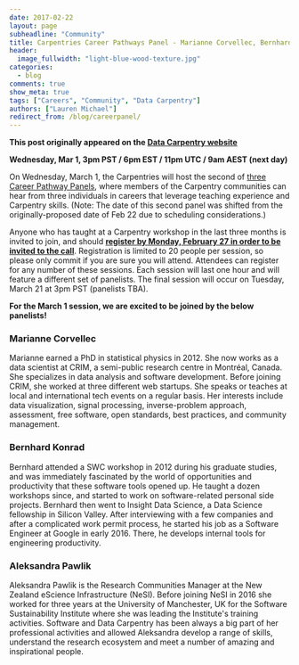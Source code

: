 ```yaml
---
date: 2017-02-22
layout: page
subheadline: "Community"
title: Carpentries Career Pathways Panel - Marianne Corvellec, Bernhard Konrad, Aleksandra Pawlik
header:
  image_fullwidth: "light-blue-wood-texture.jpg"
categories:
  - blog
comments: true
show_meta: true
tags: ["Careers", "Community", "Data Carpentry"]
authors: ["Lauren Michael"]
redirect_from: /blog/careerpanel/
--- 
```


**This post originally appeared on the [Data Carpentry website](https://datacarpentry.org)**

**Wednesday, Mar 1, 3pm PST / 6pm EST / 11pm UTC / 9am AEST (next day)**  

On Wednesday, March 1, the Carpentries will host the second of
[three Career Pathway Panels](https://software-carpentry.org/blog/2016/12/careers.html), where members of the Carpentry communities can
hear from three individuals in careers that leverage teaching experience and Carpentry skills. (Note: The date of this second panel was
shifted from the originally-proposed date of Feb 22 due to scheduling considerations.)  

Anyone who has taught at a Carpentry workshop in the last three months is invited to join, and should **[register by Monday, February 27
in order to be invited to the call](https://goo.gl/forms/R2ZHFf90Wmn787WI2)**. Registration is limited to 20 people per session, so please
only commit if you are sure you will attend. Attendees can register for any number of these sessions. Each session will last one hour and
will feature a different set of panelists. The final session will occur on Tuesday, March 21 at 3pm PST (panelists TBA).  

**For the March 1 session, we are excited to be joined by the below panelists!**    

### Marianne Corvellec    
Marianne earned a PhD in statistical physics in 2012. She now works as a data scientist at CRIM, a semi-public research centre in
Montréal, Canada. She specializes in data analysis and software development. Before joining CRIM, she worked at three different web
startups. She speaks or teaches at local and international tech events on a regular basis. Her interests include data visualization,
signal processing, inverse-problem approach, assessment, free software, open standards, best practices, and community management.  

###  Bernhard Konrad  
Bernhard attended a SWC workshop in 2012 during his graduate studies, and was immediately fascinated by the world of opportunities and
productivity that these software tools opened up. He taught a dozen workshops since, and started to work on software-related personal
side projects. Bernhard then went to Insight Data Science, a Data Science fellowship in Silicon Valley. After interviewing with a few
companies and after a complicated work permit process, he started his job as a Software Engineer at Google in early 2016. There, he
develops internal tools for engineering productivity.  

### Aleksandra Pawlik    
Aleksandra Pawlik is the Research Communities Manager at the New Zealand eScience Infrastructure (NeSI). Before joining NeSI in 2016
she worked for three years at the University of Manchester, UK for the Software Sustainability Institute where she was leading the
Institute's training activities. Software and Data Carpentry has been always a big part of her professional activities and allowed
Aleksandra develop a range of skills, understand the research ecosystem and meet a number of amazing and inspirational people.  
